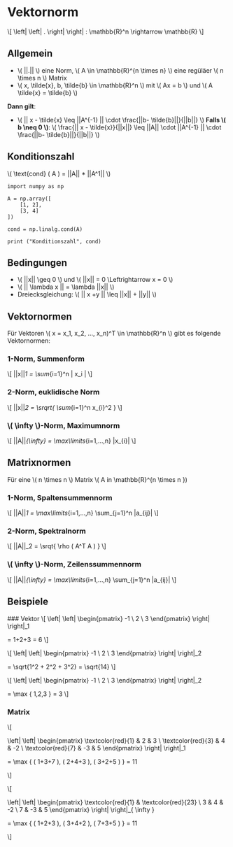 # Vektornorm

\\[
	\left|
	\left|
	.
	\right|
	\right|
	:
	\mathbb{R}^n \rightarrow \mathbb{R}
\\]

## Allgemein

-  \\( ||.|| \\) eine Norm, \\( A \in \mathbb{R}^{n \times n} \\) eine regüläer \\( n \times n \\) Matrix
- \\( x, \tilde{x}, b, \tilde{b} \in \mathbb{R}^n \\) mit \\( Ax = b \\) und \\( A \tilde{x} = \tilde{b} \\)

**Dann gilt**:

- \\( || x - \tilde{x} \leq ||A^{-1} ||
\cdot
\frac{||b- \tilde{b}||}{||b||} \\)
**Falls \\( b \neq 0 \\)**: \\( \frac{|| x - \tilde{x}}{||x||} \leq ||A|| \cdot ||A^{-1} ||
\cdot
\frac{||b- \tilde{b}||}{||b||} \\)

## Konditionszahl

\\( \text{cond} \( A \)  = ||A|| * ||A^1|| \\)

```python,editable
import numpy as np

A = np.array([
	[1, 2],
	[3, 4]
])

cond = np.linalg.cond(A)

print ("Konditionszahl", cond)

```

## Bedingungen
- \\( ||x|| \geq 0 \\) und \\( ||x|| = 0 \Leftrightarrow x = 0 \\)
- \\( || \lambda x || = \lambda ||x|| \\)
- Dreiecksgleichung: \\( || x +y || \leq ||x|| + ||y|| \\)

## Vektornormen
Für Vektoren \\( x = x_1, x_2, ..., x_n)^T \in \mathbb{R}^n \\) gibt es folgende Vektornormen:

### 1-Norm, Summenform

\\[
||x||_1 = \sum_{i=1}^n | x_i |
\\]

### 2-Norm, euklidische Norm

\\[
||x||_2 = \srqrt{
	\sum_{i=1}^n x_{i}^2
}
\\]

### \\( \infty \\)-Norm, Maximumnorm

\\[
||A||_{\infty} = \max\limits_{i=1,…,n} |x_{i}|
\\]

## Matrixnormen
Für eine \\( n \times n \\) Matrix \\( A in \mathbb{R}^{n \times n })
### 1-Norm, Spaltensummennorm


\\[
||A||_1 = \max\limits_{i=1,…,n} \sum_{j=1}^n |a_{ij}|
\\]

### 2-Norm, Spektralnorm

\\[
||A||_2 = \srqt{ \rho \( A^T A \) }
\\]


### \\( \infty \\)-Norm, Zeilenssummennorm

\\[
||A||_{\infty} = \max\limits_{i=1,…,n} \sum_{j=1}^n |a_{ij}|
\\]



## Beispiele

### Vektor
\\[
\left|
\left|
\begin{pmatrix}
-1 \\
2 \\
3
\end{pmatrix}
\right|
\right|_1

= 1+2+3 = 6
\\]

\\[
\left|
\left|
\begin{pmatrix}
-1 \\
2 \\
3
\end{pmatrix}
\right|
\right|_2

= \sqrt{1^2 + 2^2 + 3^2} = \sqrt{14}
\\]

\\[
\left|
\left|
\begin{pmatrix}
-1 \\
2 \\
3
\end{pmatrix}
\right|
\right|_2

= \max \{ 1,2,3 \} = 3
\\]

### Matrix

\\[

\left|
\left|
\begin{pmatrix}
\textcolor{red}{1} & 2 & 3 \\
\textcolor{red}{3} & 4 & -2 \\
\textcolor{red}{7} & -3 & 5
\end{pmatrix}
\right|
\right|_1


= \max \{
	\( 1+3+7 \),
	\( 2+4+3 \),
	\( 3+2+5 \)
	\} = 11

\\]

\\[

\left|
\left|
\begin{pmatrix}
\textcolor{red}{1} & \textcolor{red}{23}  \\
3 & 4 & -2 \\
7 & -3 & 5
\end{pmatrix}
\right|
\right|_{ \infty }


= \max \{
	\( 1+2+3 \),
	\( 3+4+2 \),
	\( 7+3+5 \)
	\} = 11

\\]


